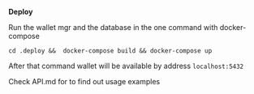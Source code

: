 **Deploy**

Run the wallet mgr and the database in the one command with docker-compose

`cd .deploy &&  docker-compose build && docker-compose up`

After that command wallet will be available by address `localhost:5432`

Check API.md for to find out usage examples  
